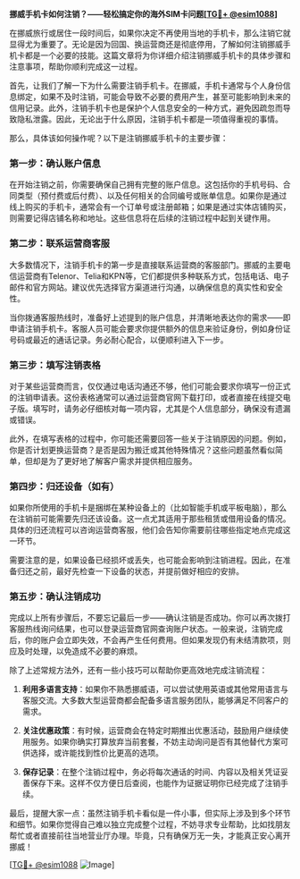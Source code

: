 **挪威手机卡如何注销？——轻松搞定你的海外SIM卡问题[[TG💪+ @esim1088](https://t.me/s/esim1088)]**

在挪威旅行或居住一段时间后，如果你决定不再使用当地的手机卡，那么注销它就显得尤为重要了。无论是因为回国、换运营商还是彻底停用，了解如何注销挪威手机卡都是一个必要的技能。这篇文章将为你详细介绍注销挪威手机卡的具体步骤和注意事项，帮助你顺利完成这一过程。

首先，让我们了解一下为什么需要注销手机卡。在挪威，手机卡通常与个人身份信息绑定，如果不及时注销，可能会导致不必要的费用产生，甚至可能影响到未来的信用记录。此外，注销手机卡也是保护个人信息安全的一种方式，避免因疏忽而导致隐私泄露。因此，无论出于什么原因，注销手机卡都是一项值得重视的事情。

那么，具体该如何操作呢？以下是注销挪威手机卡的主要步骤：

### 第一步：确认账户信息

在开始注销之前，你需要确保自己拥有完整的账户信息。这包括你的手机号码、合同类型（预付费或后付费）、以及任何相关的合同编号或账单信息。如果你是通过线上购买的手机卡，通常会有一个订单号或注册邮箱；如果是通过实体店铺购买，则需要记得店铺名称和地址。这些信息将在后续的注销过程中起到关键作用。

### 第二步：联系运营商客服

大多数情况下，注销手机卡的第一步是直接联系运营商的客服部门。挪威的主要电信运营商有Telenor、Telia和KPN等，它们都提供多种联系方式，包括电话、电子邮件和官方网站。建议优先选择官方渠道进行沟通，以确保信息的真实性和安全性。

当你拨通客服热线时，准备好上述提到的账户信息，并清晰地表达你的需求——即申请注销手机卡。客服人员可能会要求你提供额外的信息来验证身份，例如身份证号码或最近的通话记录。务必耐心配合，以便顺利进入下一步。

### 第三步：填写注销表格

对于某些运营商而言，仅仅通过电话沟通还不够，他们可能会要求你填写一份正式的注销申请表。这份表格通常可以通过运营商官网下载打印，或者直接在线提交电子版。填写时，请务必仔细核对每一项内容，尤其是个人信息部分，确保没有遗漏或错误。

此外，在填写表格的过程中，你可能还需要回答一些关于注销原因的问题。例如，你是否计划更换运营商？是否是因为搬迁或其他特殊情况？这些问题虽然看似简单，但却是为了更好地了解客户需求并提供相应服务。

### 第四步：归还设备（如有）

如果你所使用的手机卡是捆绑在某种设备上的（比如智能手机或平板电脑），那么在注销前可能需要先归还该设备。这一点尤其适用于那些租赁或借用设备的情况。具体的归还流程可以咨询运营商客服，他们会告知你需要前往哪些指定地点完成这一环节。

需要注意的是，如果设备已经损坏或丢失，也可能会影响到注销进程。因此，在准备归还之前，最好先检查一下设备的状态，并提前做好相应的安排。

### 第五步：确认注销成功

完成以上所有步骤后，不要忘记最后一步——确认注销是否成功。你可以再次拨打客服热线询问结果，也可以登录运营商官网查询账户状态。一般来说，注销完成后，你的账户会立即失效，不会再产生任何费用。但如果发现仍有未结清款项，则应及时处理，以免造成不必要的麻烦。

除了上述常规方法外，还有一些小技巧可以帮助你更高效地完成注销流程：

1. **利用多语言支持**：如果你不熟悉挪威语，可以尝试使用英语或其他常用语言与客服交流。大多数大型运营商都会配备多语言服务团队，能够满足不同客户的需求。
   
2. **关注优惠政策**：有时候，运营商会在特定时期推出优惠活动，鼓励用户继续使用服务。如果你确实打算放弃当前套餐，不妨主动询问是否有其他替代方案可供选择，或许能找到性价比更高的选项。

3. **保存记录**：在整个注销过程中，务必将每次通话的时间、内容以及相关凭证妥善保存下来。这样不仅方便日后查阅，也能作为证据证明你已经完成了注销手续。

最后，提醒大家一点：虽然注销手机卡看似是一件小事，但实际上涉及到多个环节和细节。如果你觉得自己难以独立完成整个过程，不妨寻求专业帮助，比如找朋友帮忙或者直接前往当地营业厅办理。毕竟，只有确保万无一失，才能真正安心离开挪威！

[[TG💪+ @esim1088](https://t.me/s/esim1088) ![Image](https://i.postimg.cc/4NQfJmqS/Snipaste-2025-05-13-00-14-12.png)]